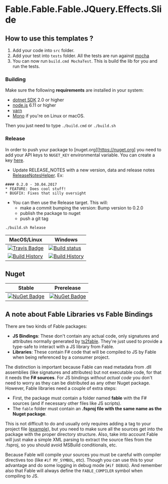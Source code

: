 # Fable.Fable.Fable.JQuery.Effects.Slide


## How to use this templates ?

1. Add your code into `src` folder.
2. Add your test into `tests` folder. All the tests are run against [mocha](https://www.npmjs.com/package/mocha)
3. You can now run `build.cmd MochaTest`. This is build the lib for you and run the tests.

### Building

Make sure the following **requirements** are installed in your system:

* [dotnet SDK](https://www.microsoft.com/net/download/core) 2.0 or higher
* [node.js](https://nodejs.org) 6.11 or higher
* [yarn](https://yarnpkg.com)
* [Mono](http://www.mono-project.com/) if you're on Linux or macOS.

Then you just need to type `./build.cmd` or `./build.sh`

### Release

In order to push your package to [nuget.org][https://nuget.org] you need to add your API keys to `NUGET_KEY` environmental variable.
You can create a key [here](https://www.nuget.org/account/ApiKeys).

- Update RELEASE_NOTES with a new version, data and release notes [ReleaseNotesHelper](http://fake.build/apidocs/fake-releasenoteshelper.html).
Ex:

```
#### 0.2.0 - 30.04.2017
* FEATURE: Does cool stuff!
* BUGFIX: Fixes that silly oversight
```


- You can then use the Release target. This will:
  - make a commit bumping the version: Bump version to 0.2.0
  - publish the package to nuget
  - push a git tag

`./build.sh Release`



MacOS/Linux | Windows
--- | ---
[![Travis Badge](https://travis-ci.org/MyGithubUsername/Fable.Fable.JQuery.Effects.Slide.svg?branch=master)](https://travis-ci.org/MyGithubUsername/Fable.Fable.JQuery.Effects.Slide) | [![Build status](https://ci.appveyor.com/api/projects/status/github/MyGithubUsername/Fable.Fable.JQuery.Effects.Slide?svg=true)](https://ci.appveyor.com/project/MyGithubUsername/Fable.Fable.JQuery.Effects.Slide)
[![Build History](https://buildstats.info/travisci/chart/MyGithubUsername/Fable.Fable.JQuery.Effects.Slide)](https://travis-ci.org/MyGithubUsername/Fable.Fable.JQuery.Effects.Slide/builds) | [![Build History](https://buildstats.info/appveyor/chart/MyGithubUsername/Fable.Fable.JQuery.Effects.Slide)](https://ci.appveyor.com/project/MyGithubUsername/Fable.Fable.JQuery.Effects.Slide)


## Nuget

Stable | Prerelease
--- | ---
[![NuGet Badge](https://buildstats.info/nuget/Fable.Fable.JQuery.Effects.Slide)](https://www.nuget.org/packages/Fable.Fable.JQuery.Effects.Slide/) | [![NuGet Badge](https://buildstats.info/nuget/Fable.Fable.JQuery.Effects.Slide?includePreReleases=true)](https://www.nuget.org/packages/Fable.Fable.JQuery.Effects.Slide/)



## A note about Fable Libraries vs Fable Bindings

There are two kinds of Fable packages:

- **JS Bindings**: These don't contain any actual code, only signatures and attributes normally generated by [ts2fable](https://www.npmjs.com/package/ts2fable). They're just used to provide a type-safe to interact with a JS library from Fable.
- **Libraries**: These contain F# code that will be compiled to JS by Fable when being referenced by a consumer project.

The distinction is important because Fable can read metadata from .dll assemblies (like signatures and attributes) but not executable code, for that it needs the **F# sources**. For JS bindings _without actual code_ you don't need to worry as they can be distributed as any other Nuget package. However, Fable libraries need a couple of extra steps:

- First, the package must contain a folder named **fable** with the F# sources (and if necessary other files like JS scripts).
- The `fable` folder must contain an **.fsproj file with the same name as the Nuget package**.

This is not difficult to do and usually only requires adding a tag to your project file ([example](https://github.com/fable-compiler/fable-react-native/blob/6a7cc0e5074b985ef94e49a631cb8285eb9950c8/src/Fable.React.Native.fsproj#L32-L34)), but you need to make sure all the sources get into the package with the proper directory structure. Also, take into account Fable will just make a simple XML parsing to extract the source files from the .fsproj, so you should avoid MSBuild conditionals, etc.

Because Fable will compile your sources you must be careful with compiler directives too (like `#if MY_SYMBOL`, etc). Though you can use this to your advantage and do some logging in debug mode (`#if DEBUG`). And remember also that Fable will always define the `FABLE_COMPILER` symbol when compiling to JS.
